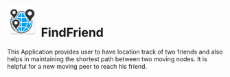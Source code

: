 # ![alt text](https://github.com/sowmyaKathula/FindFriend/blob/master/app/src/main/res/mipmap-hdpi/ic_launcher.png) FindFriend

This Application provides user to have location track of two friends and also helps in maintaining the shortest path between two moving nodes. It is helpful for a new moving peer to reach his friend.
